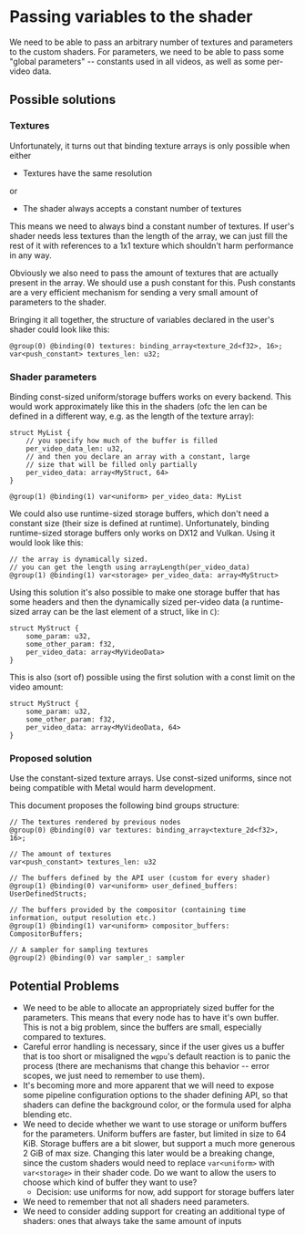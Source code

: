 # Passing variables to the shader

We need to be able to pass an arbitrary number of textures and parameters to the custom shaders. For parameters, we need to be able to pass some "global parameters" -- constants used in all videos, as well as some per-video data.

## Possible solutions

### Textures

Unfortunately, it turns out that binding texture arrays is only possible when either

- Textures have the same resolution

or

- The shader always accepts a constant number of textures

This means we need to always bind a constant number of textures. If user's shader needs less textures than the length of the array, we can just fill the rest of it with references to a 1x1 texture which shouldn't harm performance in any way.

Obviously we also need to pass the amount of textures that are actually present in the array. We should use a push constant for this. Push constants are a very efficient mechanism for sending a very small amount of parameters to the shader.

Bringing it all together, the structure of variables declared in the user's shader could look like this:

```wgsl
@group(0) @binding(0) textures: binding_array<texture_2d<f32>, 16>;
var<push_constant> textures_len: u32;
```

### Shader parameters

Binding const-sized uniform/storage buffers works on every backend. This would work approximately like this in the shaders (ofc the len can be defined in a different way, e.g. as the length of the texture array):

```wgsl
struct MyList {
    // you specify how much of the buffer is filled
    per_video_data_len: u32,
    // and then you declare an array with a constant, large 
    // size that will be filled only partially
    per_video_data: array<MyStruct, 64>
}

@group(1) @binding(1) var<uniform> per_video_data: MyList
```

We could also use runtime-sized storage buffers, which don't need a constant size (their size is defined at runtime). Unfortunately, binding runtime-sized storage buffers only works on DX12 and Vulkan. Using it would look like this:

```wgsl
// the array is dynamically sized. 
// you can get the length using arrayLength(per_video_data)
@group(1) @binding(1) var<storage> per_video_data: array<MyStruct>
```

Using this solution it's also possible to make one storage buffer that has some headers and then the dynamically sized per-video data (a runtime-sized array can be the last element of a struct, like in `C`):

```wgsl
struct MyStruct {
    some_param: u32,
    some_other_param: f32,
    per_video_data: array<MyVideoData>
}
```

This is also (sort of) possible using the first solution with a const limit on the video amount:

```wgsl
struct MyStruct {
    some_param: u32,
    some_other_param: f32,
    per_video_data: array<MyVideoData, 64>
}
```

### Proposed solution

Use the constant-sized texture arrays. Use const-sized uniforms, since not being compatible with Metal would harm development.

This document proposes the following bind groups structure:

```wgsl
// The textures rendered by previous nodes
@group(0) @binding(0) var textures: binding_array<texture_2d<f32>, 16>;

// The amount of textures
var<push_constant> textures_len: u32

// The buffers defined by the API user (custom for every shader)
@group(1) @binding(0) var<uniform> user_defined_buffers: UserDefinedStructs;

// The buffers provided by the compositor (containing time information, output resolution etc.)
@group(1) @binding(1) var<uniform> compositor_buffers: CompositorBuffers;

// A sampler for sampling textures
@group(2) @binding(0) var sampler_: sampler
```

## Potential Problems

- We need to be able to allocate an appropriately sized buffer for the parameters. This means that every node has to have it's own buffer. This is not a big problem, since the buffers are small, especially compared to textures.
- Careful error handling is necessary, since if the user gives us a buffer that is too short or misaligned the `wgpu`'s default reaction is to panic the process (there are mechanisms that change this behavior -- error scopes, we just need to remember to use them).
- It's becoming more and more apparent that we will need to expose some pipeline configuration options to the shader defining API, so that shaders can define the background color, or the formula used for alpha blending etc.
- We need to decide whether we want to use storage or uniform buffers for the parameters. Uniform buffers are faster, but limited in size to 64 KiB. Storage buffers are a bit slower, but support a much more generous 2 GiB of max size. Changing this later would be a breaking change, since the custom shaders would need to replace `var<uniform>` with `var<storage>` in their shader code. Do we want to allow the users to choose which kind of buffer they want to use?
  - Decision: use uniforms for now, add support for storage buffers later
- We need to remember that not all shaders need parameters.
- We need to consider adding support for creating an additional type of shaders: ones that always take the same amount of inputs

